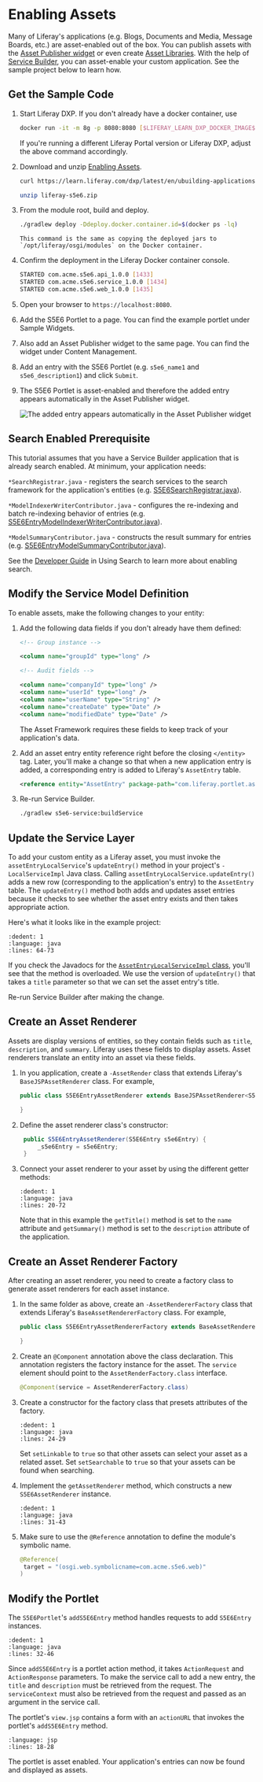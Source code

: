 # Enabling Assets

Many of Liferay's applications (e.g. Blogs, Documents and Media, Message Boards, etc.) are asset-enabled out of the box. You can publish assets with the [Asset Publisher widget](../../../site-building/displaying-content/using-the-asset-publisher-widget/displaying-assets-using-the-asset-publisher-widget.md) or even create [Asset Libraries](../../../content-authoring-and-management/asset-libraries/asset-libraries-overview.md). With the help of [Service Builder](../service-builder.md), you can asset-enable your custom application. See the sample project below to learn how.

## Get the Sample Code

1. Start Liferay DXP. If you don't already have a docker container, use

   ```bash
   docker run -it -m 8g -p 8080:8080 [$LIFERAY_LEARN_DXP_DOCKER_IMAGE$]
   ```

   If you're running a different Liferay Portal version or Liferay DXP, adjust the above command accordingly.

1. Download and unzip [Enabling Assets](./liferay-s5e6.zip).

   ```bash
   curl https://learn.liferay.com/dxp/latest/en/ubuilding-applications/data-frameworks/asset-framework/liferay-s5e6.zip -O
   ```

   ```bash
   unzip liferay-s5e6.zip
   ```

1. From the module root, build and deploy.

   ```bash
   ./gradlew deploy -Ddeploy.docker.container.id=$(docker ps -lq)
   ```

   ```{note}
   This command is the same as copying the deployed jars to `/opt/liferay/osgi/modules` on the Docker container.
   ```

1. Confirm the deployment in the Liferay Docker container console.

   ```bash
   STARTED com.acme.s5e6.api_1.0.0 [1433]
   STARTED com.acme.s5e6.service_1.0.0 [1434]
   STARTED com.acme.s5e6.web_1.0.0 [1435]
   ```

1. Open your browser to `https://localhost:8080`.

1. Add the S5E6 Portlet to a page. You can find the example portlet under Sample Widgets. 

1. Also add an Asset Publisher widget to the same page. You can find the widget under Content Management.

1. Add an entry with the S5E6 Portlet (e.g. `s5e6_name1` and `s5e6_description1`) and click `Submit`.

1. The S5E6 Portlet is asset-enabled and therefore the added entry appears automatically in the Asset Publisher widget.

   ![The added entry appears automatically in the Asset Publisher widget](./enabling-assets/images/01.png)

## Search Enabled Prerequisite

This tutorial assumes that you have a Service Builder application that is already search enabled. At minimum, your application needs:

`*SearchRegistrar.java` - registers the search services to the search framework for the application's entities (e.g. [S5E6SearchRegistrar.java](https://github.com/liferay/liferay-learn/blob/master/docs/dxp/latest/en/building-applications/data-frameworks/asset-framework/enabling-assets/resources/liferay-s5e6.zip/s5e6-service/src/main/java/com/acme/s5e6/search/S5E6EntrySearchRegistrar.java)).

`*ModelIndexerWriterContributor.java` - configures the re-indexing and batch re-indexing behavior of entries (e.g. [S5E6EntryModelIndexerWriterContributor.java](https://github.com/liferay/liferay-learn/blob/master/docs/dxp/latest/en/building-applications/data-frameworks/asset-framework/enabling-assets/resources/liferay-s5e6.zip/s5e6-service/src/main/java/com/acme/s5e6/search/S5E6EntryModelIndexerWriterContributor.java)).

`*ModelSummaryContributor.java` - constructs the result summary for entries (e.g. [S5E6EntryModelSummaryContributor.java](https://github.com/liferay/liferay-learn/blob/master/docs/dxp/latest/en/building-applications/data-frameworks/asset-framework/enabling-assets/resources/liferay-s5e6.zip/s5e6-service/src/main/java/com/acme/s5e6/search/S5E6EntryModelSummaryContributor.java)).

See the [Developer Guide](../../../using-search/developer-guide.md) in Using Search to learn more about enabling search.

## Modify the Service Model Definition

To enable assets, make the following changes to your entity:

1. Add the following data fields if you don't already have them defined:

   ```xml
   <!-- Group instance -->

   <column name="groupId" type="long" />

   <!-- Audit fields -->

   <column name="companyId" type="long" />
   <column name="userId" type="long" />
   <column name="userName" type="String" />
   <column name="createDate" type="Date" />
   <column name="modifiedDate" type="Date" />
   ```

   The Asset Framework requires these fields to keep track of your application's data.

1. Add an asset entry entity reference right before the closing `</entity>` tag. Later, you'll make a change so that when a new application entry is added, a corresponding entry is added to Liferay's `AssetEntry` table.

   ```xml
   <reference entity="AssetEntry" package-path="com.liferay.portlet.asset" />
   ```

3. Re-run Service Builder. 

   ```bash
   ./gradlew s5e6-service:buildService
   ```

## Update the Service Layer

To add your custom entity as a Liferay asset, you must invoke the `assetEntryLocalService`'s `updateEntry()` method in your project's `-LocalServiceImpl` Java class. Calling `assetEntryLocalService.updateEntry()` adds a new row (corresponding to the application's entry) to the `AssetEntry` table. The `updateEntry()` method both adds and updates asset entries because it checks to see whether the asset entry exists and then takes appropriate action.


Here's what it looks like in the example project:

```{literalinclude} ./enabling-assets/resources/liferay-s5e6.zip/s5e6-service/src/main/java/com/acme/s5e6/service/impl/S5E6EntryLocalServiceImpl.java
:dedent: 1
:language: java
:lines: 64-73
```

If you check the Javadocs for the [`AssetEntryLocalServiceImpl` class](https://learn.liferay.com/reference/latest/en/dxp/javadocs/portal-impl/com/liferay/portlet/asset/service/impl/AssetEntryLocalServiceImpl.html#updateEntry-long-long-java.util.Date-java.util.Date-java.lang.String-long-java.lang.String-long-long:A-java.lang.String:A-boolean-boolean-java.util.Date-java.util.Date-java.util.Date-java.util.Date-java.lang.String-java.lang.String-java.lang.String-java.lang.String-java.lang.String-java.lang.String-int-int-java.lang.Double-), you'll see that the method is overloaded. We use the version of `updateEntry()` that takes a `title` parameter so that we can set the asset entry's title. 

Re-run Service Builder after making the change.

## Create an Asset Renderer

Assets are display versions of entities, so they contain fields such as `title`, `description`, and `summary`. Liferay uses these fields to display assets. Asset renderers translate an entity into an asset via these fields.

1. In you application, create a `-AssetRender` class that extends Liferay's `BaseJSPAssetRenderer` class. For example,

   ```java
   public class S5E6EntryAssetRenderer extends BaseJSPAssetRenderer<S5E6Entry> {

   }
   ```

2. Define the asset renderer class's constructor:

   ```java
   	public S5E6EntryAssetRenderer(S5E6Entry s5e6Entry) {
		_s5e6Entry = s5e6Entry;
	}
   ```

3. Connect your asset renderer to your asset by using the different getter methods:

   ```{literalinclude} ./enabling-assets/resources/liferay-s5e6.zip/s5e6-web/src/main/java/com/acme/s5e6/web/internal/asset/model/S5E6EntryAssetRenderer.java
   :dedent: 1
   :language: java
   :lines: 20-72
   ```

   Note that in this example the `getTitle()` method is set to the `name` attribute and `getSummary()` method is set to the `description` attribute of the application.

## Create an Asset Renderer Factory

After creating an asset renderer, you need to create a factory class to generate asset renderers for each asset instance. 

1. In the same folder as above, create an `-AssetRendererFactory` class that extends Liferay's `BaseAssetRendererFactory` class. For example,

   ```java
   public class S5E6EntryAssetRendererFactory extends BaseAssetRendererFactory<S5E6Entry> {

   }
   ```

1. Create an `@Component` annotation above the class declaration. This annotation registers the factory instance for the asset. The `service` element should point to the `AssetRenderFactory.class` interface.

   ```java
   @Component(service = AssetRendererFactory.class)
   ```

1. Create a constructor for the factory class that presets attributes of the factory.

   ```{literalinclude} ./enabling-assets/resources/liferay-s5e6.zip/s5e6-web/src/main/java/com/acme/s5e6/web/internal/asset/model/S5E6EntryAssetRendererFactory.java
   :dedent: 1
   :language: java
   :lines: 24-29
   ```

   Set `setLinkable` to `true` so that other assets can select your asset as a related asset. Set `setSearchable` to `true` so that your assets can be found when searching.

1. Implement the `getAssetRenderer` method, which constructs a new `S5E6AssetRenderer` instance. 

   ```{literalinclude} ./enabling-assets/resources/liferay-s5e6.zip/s5e6-web/src/main/java/com/acme/s5e6/web/internal/asset/model/S5E6EntryAssetRendererFactory.java
   :dedent: 1
   :language: java
   :lines: 31-43
   ```

1. Make sure to use the `@Reference` annotation to define the module's symbolic name.

   ```java
   @Reference(
   	target = "(osgi.web.symbolicname=com.acme.s5e6.web)"
   )
   ```

## Modify the Portlet

The `S5E6Portlet`'s `addS5E6Entry` method handles requests to add `S5E6Entry` instances.

```{literalinclude} ./enabling-assets/resources/liferay-s5e6.zip/s5e6-web/src/main/java/com/acme/s5e6/web/internal/portlet/S5E6Portlet.java
:dedent: 1
:language: java
:lines: 32-46
```

Since `addS5E6Entry` is a portlet action method, it takes `ActionRequest` and `ActionResponse` parameters. To make the service call to add a new entry, the `title` and `description` must be retrieved from the request. The `serviceContext` must also be retrieved from the request and passed as an argument in the service call.

The portlet's `view.jsp` contains a form with an `actionURL` that invokes the portlet's `addS5E6Entry` method.

```{literalinclude} ./enabling-assets/resources/liferay-s5e6.zip/s5e6-web/src/main/resources/META-INF/resources/view.jsp
:language: jsp
:lines: 18-28
```
The portlet is asset enabled. Your application's entries can now be found and displayed as assets.
